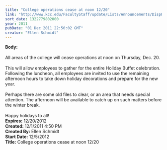 ```yaml
---
title: "College operations cease at noon 12/20"
link: "http://www.kcc.edu/FacultyStaff/update/Lists/Announcements/DispForm.aspx?ID=538"
sort_date: 1322779802000
year: 2011
pubDate: "01 Dec 2011 22:50:02 GMT"
creator: "Ellen Schmidt"
---
```


<div><b>Body:</b> <div class=ExternalClassEC48D1F389974DCD80A1181E7993D5FB>
<div> </div>
<div>All areas of the college will cease operations at noon on Thursday, Dec. 20.</div>
<div><br>This will allow employees to gather for the entire Holiday Buffet celebration. Following the luncheon, all employees are invited to use the remaining afternoon hours to take down holiday decorations and prepare for the new year. </div>
<div><br>Perhaps there are some old files to clear, or an area that needs special attention. The afternoon will be available to catch up on such matters before the winter break.</div>
<div><br>Happy holidays to all!</div></div></div>
<div><b>Expires:</b> 12/20/2012</div>
<div><b>Created:</b> 12/1/2011 4:50 PM</div>
<div><b>Created By:</b> Ellen Schmidt</div>
<div><b>Start Date:</b> 12/5/2012</div>
<div><b>Title:</b> College operations cease at noon 12/20</div>
